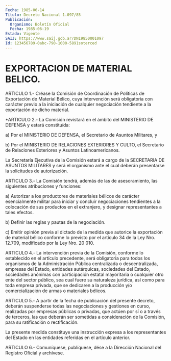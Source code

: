```yaml
---
Fecha: 1985-06-14
Título: Decreto Nacional 1.097/85
Publicación:
  Organismo: Boletín Oficial
  Fecha: 1985-06-19
Estado: Vigente
SAIJ: https://www.saij.gob.ar/DN19850001097
Id: 123456789-0abc-790-1000-5891soterced
---
```

# EXPORTACION DE MATERIAL BELICO.

<a id="1"></a>
ARTICULO  1.-  Créase  la  Comisión de Coordinación de Políticas de Exportación de Material Bélico,  cuya intervención será obligatoria con  carácter  previo  a  la iniciación  de  cualquier  negociación tendiente a la exportación de dicho material.

<a id="2"></a>
*ARTICULO  2.- La Comisión revistará en el ámbito del MINISTERIO DE DEFENSA y estará constituída:

a)  Por  el  MINISTERIO   DE  DEFENSA,  el  Secretario  de  Asuntos Militares, y

b)  Por  el  MINISTERIO  DE  RELACIONES   EXTERIORES  Y  CULTO,  el Secretario  de  Relaciones  Exteriores y Asuntos  Latinoamericanos.

La  Secretaría  Ejecutiva de la  Comisión  estará  a  cargo  de  la SECRETARIA DE ASUNTOS  MILITARES  y  será el organismo ante el cual deberán presentarse la solicitudes de autorización.

<a id="3"></a>
ARTICULO  3.-  La  Comisión tendrá, además de las de asesoramiento, las siguientes atribuciones y funciones:

a) Autorizar a los productores  de  materiales  bélicos de carácter esencialmente    militar  para  iniciar  y  concluir  negociaciones tendientes a la colocación  de  sus  productos  en el extranjero, y designar representantes a tales efectos.

b) Definir las reglas y pautas de la negociación.

c) Emitir opinión previa al dictado de la medida  que  autorice  la exportación   de  material  bélico  conforme  lo  previsto  por  el artículo 34 de  la  Ley  Nro. 12.709, modificado por la Ley Nro. 20 010.

<a id="4"></a>
ARTICULO  4.-  La  intervención  previa de la Comisión, conforme lo establecido en el artículo precedente,  será obligatoria para todos los  organismos  de  la  Administración  Pública    centralizada  o descentralizada,    empresas  del  Estado,  entidades  autárquicas, sociedades  del  Estado,   sociedades  anónimas  con  participación estatal mayoritaria o cualquier  otro  ente del sector público, sea cual  fuere  su  naturaleza jurídica, así como  para  toda  empresa privada, que se dedicaren  a  la producción y/o comercialización de armas o materiales bélicos.

<a id="5"></a>
ARTICULO  5.-  A  partir  de  la  fecha de publicación del presente decreto, deberán suspenderse todas  las  negociaciones  y gestiones en  curso, realizadas por empresas públicas o privadas, que  actúen por sí  o  a  través  de  terceros, las que deberán ser sometidas a consideración de la Comisión, para su ratificación o rectificación.

La  presente  medida  constituye  una  instrucción  expresa  a  los representantes  del  Estado   en  las  entidades  referidas  en  el artículo anterior.

<a id="6"></a>
ARTICULO  6.- Comuníquese, publíquese, dése a la Dirección Nacional del Registro Oficial y archívese.